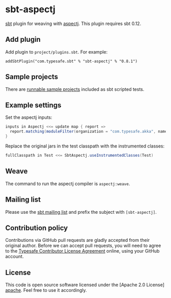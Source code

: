 sbt-aspectj
===========

[sbt] plugin for weaving with [aspectj]. This plugin requires sbt 0.12.


Add plugin
----------

Add plugin to `project/plugins.sbt`. For example:

    addSbtPlugin("com.typesafe.sbt" % "sbt-aspectj" % "0.8.1")


Sample projects
---------------

There are [runnable sample projects][samples] included as sbt scripted tests.


Example settings
----------------

Set the aspectj inputs:

```scala
inputs in Aspectj <<= update map { report =>
  report.matching(moduleFilter(organization = "com.typesafe.akka", name = "akka-actor*"))
}
```

Replace the original jars in the test classpath with the instrumented classes:

```scala
fullClasspath in Test <<= SbtAspectj.useInstrumentedClasses(Test)
```


Weave
-----

The command to run the aspectj compiler is `aspectj:weave`.


Mailing list
------------

Please use the [sbt mailing list][email] and prefix the subject with `[sbt-aspectj]`.


Contribution policy
-------------------

Contributions via GitHub pull requests are gladly accepted from their original
author. Before we can accept pull requests, you will need to agree to the
[Typesafe Contributor License Agreement][cla] online, using your GitHub account.


License
-------

This code is open source software licensed under the [Apache 2.0 License]
[apache]. Feel free to use it accordingly.


[sbt]: https://github.com/harrah/xsbt
[aspectj]: http://www.eclipse.org/aspectj
[samples]: https://github.com/sbt/sbt-aspectj/tree/master/src/sbt-test
[email]: http://groups.google.com/group/simple-build-tool
[cla]: http://www.typesafe.com/contribute/cla
[apache]: http://www.apache.org/licenses/LICENSE-2.0.html
